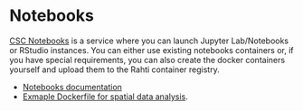 # Notebooks 

[CSC Notebooks](https://notebooks.csc.fi) is a service where you can launch Jupyter Lab/Notebooks or RStudio instances. You can either use existing notebooks containers or, if you have special requirements, you can also create the docker containers yourself and upload them to the Rahti container registry.

* [Notebooks documentation](https://docs.csc.fi/cloud/csc_notebooks/)
* [Exmaple Dockerfile for spatial data analysis](./jupyter_geo.dockerfile).
